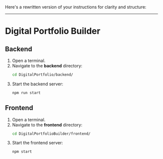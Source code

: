 Here's a rewritten version of your instructions for clarity and structure:

---

# Digital Portfolio Builder  

## Backend

1. Open a terminal.
2. Navigate to the **backend** directory:
    ```bash
    cd DigitalPortfolio/backend/
    ```
3. Start the backend server:
    ```bash
    npm run start
    ```

## Frontend

1. Open a terminal.
2. Navigate to the **frontend** directory:
    ```bash
    cd DigitalPortfolioBuilder/frontend/
    ```
3. Start the frontend server:
    ```bash
    npm start
    ```


